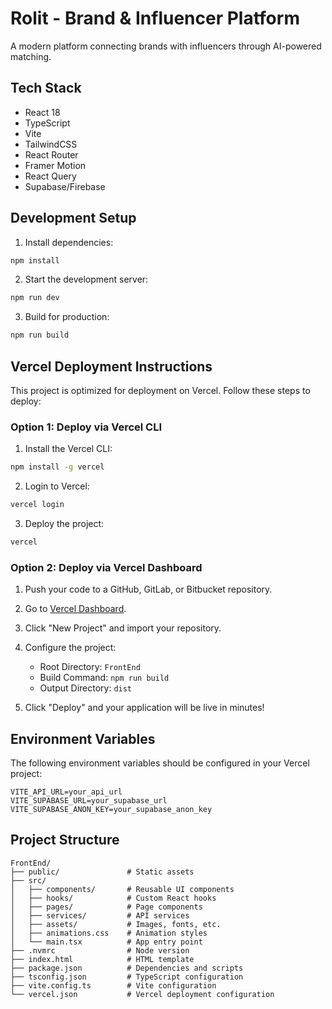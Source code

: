 # Rolit - Brand & Influencer Platform

A modern platform connecting brands with influencers through AI-powered matching.

## Tech Stack

- React 18
- TypeScript
- Vite
- TailwindCSS
- React Router
- Framer Motion
- React Query
- Supabase/Firebase

## Development Setup

1. Install dependencies:
```bash
npm install
```

2. Start the development server:
```bash
npm run dev
```

3. Build for production:
```bash
npm run build
```

## Vercel Deployment Instructions

This project is optimized for deployment on Vercel. Follow these steps to deploy:

### Option 1: Deploy via Vercel CLI

1. Install the Vercel CLI:
```bash
npm install -g vercel
```

2. Login to Vercel:
```bash
vercel login
```

3. Deploy the project:
```bash
vercel
```

### Option 2: Deploy via Vercel Dashboard

1. Push your code to a GitHub, GitLab, or Bitbucket repository.

2. Go to [Vercel Dashboard](https://vercel.com/dashboard).

3. Click "New Project" and import your repository.

4. Configure the project:
   - Root Directory: `FrontEnd`
   - Build Command: `npm run build`
   - Output Directory: `dist`

5. Click "Deploy" and your application will be live in minutes!

## Environment Variables

The following environment variables should be configured in your Vercel project:

```
VITE_API_URL=your_api_url
VITE_SUPABASE_URL=your_supabase_url
VITE_SUPABASE_ANON_KEY=your_supabase_anon_key
```

## Project Structure

```
FrontEnd/
├── public/               # Static assets
├── src/
│   ├── components/       # Reusable UI components
│   ├── hooks/            # Custom React hooks
│   ├── pages/            # Page components
│   ├── services/         # API services
│   ├── assets/           # Images, fonts, etc.
│   ├── animations.css    # Animation styles
│   └── main.tsx          # App entry point
├── .nvmrc                # Node version
├── index.html            # HTML template
├── package.json          # Dependencies and scripts
├── tsconfig.json         # TypeScript configuration
├── vite.config.ts        # Vite configuration
└── vercel.json           # Vercel deployment configuration
``` 
